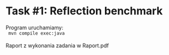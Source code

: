 # Task #1: Reflection benchmark

Program uruchamiamy:
<br>
``` mvn compile exec:java```
<br>
<br>
Raport z wykonania zadania w Raport.pdf
